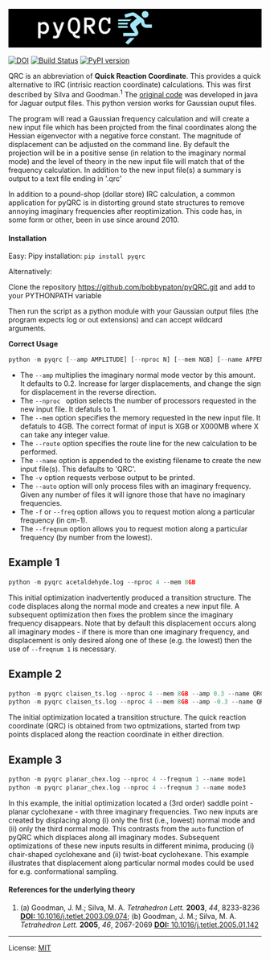 ![pyQRC](pyQRC_banner.png)

[![DOI](https://zenodo.org/badge/138228684.svg)](https://zenodo.org/badge/latestdoi/138228684)
[![Build Status](https://travis-ci.org/bobbypaton/pyQRC.svg?branch=master)](https://travis-ci.org/bobbypaton/pyQRC)
[![PyPI version](https://badge.fury.io/py/pyqrc.svg)](https://badge.fury.io/py/pyqrc)

QRC is an abbreviation of **Quick Reaction Coordinate**. This provides a quick alternative to IRC (intrisic reaction coordinate) calculations. This was first described by Silva and Goodman.<sup>1</sup> The [original code](http://www-jmg.ch.cam.ac.uk/software/QRC/) was developed in java for Jaguar output files. This python version works for Gaussian ouput files.

The program will read a Gaussian frequency calculation and will create a new input file which has been projcted from the final coordinates along the Hessian eigenvector with a negative force constant. The magnitude of displacement can be adjusted on the command line. By default the projection will be in a positive sense (in relation to the imaginary normal mode) and the level of theory in the new input file will match that of the frequency calculation. In addition to the new input file(s) a summary is output to a text file ending in '.qrc'

In addition to a pound-shop (dollar store) IRC calculation, a common application for pyQRC is in distorting ground state structures to remove annoying imaginary frequencies after reoptimization. This code has, in some form or other, been in use since around 2010.

#### Installation
Easy:
Pipy installation: `pip install pyqrc`

Alternatively:

Clone the repository https://github.com/bobbypaton/pyQRC.git and add to your PYTHONPATH variable

Then run the script as a python module with your Gaussian output files (the program expects log or out extensions) and can accept wildcard arguments.

**Correct Usage**

```python
python -m pyqrc [--amp AMPLITUDE] [--nproc N] [--mem NGB] [--name APPEND] [--route 'B3LYP/6-31G*'] [-v] [--auto] [--freqnum INT] <gaussian_output_file(s)>
```

*	The `--amp` multiplies the imaginary normal mode vector by this amount. It defaults to 0.2. Increase for larger displacements, and change the sign for displacement in the reverse direction.
*	The `--nproc ` option selects the number of processors requested in the new input file. It defatuls to 1.
*	The `--mem` option specifies the memory requested in the new input file. It defatuls to 4GB. The correct format of input is XGB or X000MB where X can take any integer value.
*	The `--route` option specifies the route line for the new calculation to be performed.
*	The `--name` option is appended to the existing filename to create the new input file(s). This defaults to 'QRC'.
*	The `-v` option requests verbose output to be printed.
*	The `--auto` option will only process files with an imaginary frequency. Given any number of files it will ignore those that have no imaginary frequencies.
* The `-f` or `--freq` option allows you to request motion along a particular frequency (in cm-1).
* The `--freqnum` option allows you to request motion along a particular frequency (by number from the lowest).
 
## Example 1

```python
python -m pyqrc acetaldehyde.log --nproc 4 --mem 8GB
```

This initial optimization inadvertently produced a transition structure. The code displaces along the normal mode and creates a new input file. A subsequent optimization then fixes the problem since the imaginary frequency disappears. Note that by default this displacement occurs along all imaginary modes - if there is more than one imaginary frequency, and displacement is only desired along one of these (e.g. the lowest) then the use of `--freqnum 1` is necessary.


## Example 2

```python
python -m pyqrc claisen_ts.log --nproc 4 --mem 8GB --amp 0.3 --name QRCF
python -m pyqrc claisen_ts.log --nproc 4 --mem 8GB --amp -0.3 --name QRCR
```

The initial optimization located a transition structure. The quick reaction coordinate (QRC) is obtained from two optmizations, started from twp points displaced along the reaction coordinate in either direction.


## Example 3

```python
python -m pyqrc planar_chex.log --nproc 4 --freqnum 1 --name mode1
python -m pyqrc planar_chex.log --nproc 4 --freqnum 3 --name mode3
```

In this example, the initial optimization located a (3rd order) saddle point - planar cyclohexane - with three imaginary frequencies. Two new inputs are created by displacing along (i) only the first (i.e., lowest) normal mode and (ii) only the third normal mode. This contrasts from the `auto` function of pyQRC which displaces along all imaginary modes. Subsequent optimizations of these new inputs results in different minima, producing (i) chair-shaped cyclohexane and (ii) twist-boat cyclohexane. This example illustrates that displacement along particular normal modes could be used for e.g. conformational sampling.


#### References for the underlying theory
1. (a) Goodman, J. M.; Silva, M. A. *Tetrahedron Lett.* **2003**, *44*, 8233-8236 [**DOI:** 10.1016/j.tetlet.2003.09.074](http://dx.doi.org/10.1016/j.tetlet.2003.09.074); (b) Goodman, J. M.; Silva, M. A. *Tetrahedron Lett.* **2005**, *46*, 2067-2069 [**DOI:** 10.1016/j.tetlet.2005.01.142](http://dx.doi.org/10.1016/j.tetlet.2005.01.142)

---
License: [MIT](https://opensource.org/licenses/MIT)
